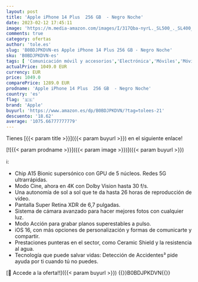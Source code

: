 ```yaml
---
layout: post
title: 'Apple iPhone 14 Plus  256 GB  - Negro Noche'
date: 2023-02-12 17:45:11
image: 'https://m.media-amazon.com/images/I/317Qba-nyrL._SL500_._SL400_.jpg'
comments: true
category: ofertas
author: 'tole.es'
slug: 'B0BDJPKDVN-es Apple iPhone 14 Plus 256 GB - Negro Noche'
sku: 'B0BDJPKDVN-es'
tags: [ 'Comunicación móvil y accesorios','Electrónica','Móviles','Móviles y smartphones libres','apple','iphone','🇪🇸', ]
actualPrice: 1049.0 EUR
currency: EUR
price: 1049.0
comparePrice: 1289.0 EUR
prodname: 'Apple iPhone 14 Plus  256 GB  - Negro Noche'
country: 'es'
flag: '🇪🇸'
brand: 'Apple'
buyurl: 'https://www.amazon.es/dp/B0BDJPKDVN/?tag=tolees-21'
descuento: '18.62'
average: '1075.66777777779'
---
```


Tienes [{{< param title >}}]({{< param buyurl >}}) en el siguiente enlace!

[![{{< param prodname >}}]({{< param image >}})]({{< param buyurl >}})

ℹ️:

- Chip A15 Bionic supersónico con GPU de 5 núcleos. Redes 5G ultrarrápidas.
- Modo Cine, ahora en 4K con Dolby Vision hasta 30 f/s.
- Una autonomía de sol a sol que te da hasta 26 horas de reproducción de vídeo.
- Pantalla Super Retina XDR de 6,7 pulgadas.
- Sistema de cámara avanzado para hacer mejores fotos con cualquier luz.
- Modo Acción para grabar planos superestables a pulso.
- iOS 16, con más opciones de personalización y formas de comunicarte y compartir.
- Prestaciones punteras en el sector, como Ceramic Shield y la resistencia al agua.
- Tecnología que puede salvar vidas: Detección de Accidentes³ pide ayuda por ti cuando tú no puedes.

[🛒 Accede a la oferta!!]({{< param buyurl >}})
{{<world>}}B0BDJPKDVN{{</world>}}
